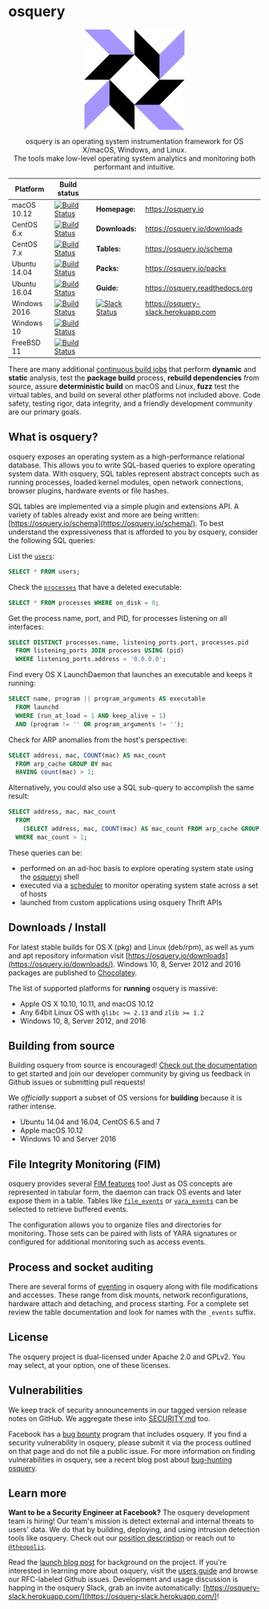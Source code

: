 # osquery

<p align="center">
<img align="center" src="https://github.com/facebook/osquery/raw/master/docs/img/logo-2x-dark.png" alt="osquery logo" width="200"/>

<p align="center">
osquery is an operating system instrumentation framework for OS X/macOS, Windows, and Linux. <br/>
The tools make low-level operating system analytics and monitoring both performant and intuitive.

| Platform | Build status  | | | |
|----------|---------------|---|---|---|
macOS 10.12    | [![Build Status](https://jenkins.osquery.io/job/osqueryMasterBuildOSX10.12/badge/icon)](https://jenkins.osquery.io/job/osqueryMasterBuildOSX10.12/) | | **Homepage:** | https://osquery.io
CentOS 6.x | [![Build Status](https://jenkins.osquery.io/job/osqueryMasterBuildCentOS6/badge/icon)](https://jenkins.osquery.io/job/osqueryMasterBuildCentOS6/) | | **Downloads:** | https://osquery.io/downloads
CentOS 7.x   | [![Build Status](https://jenkins.osquery.io/job/osqueryMasterBuildCentOS7/badge/icon)](https://jenkins.osquery.io/job/osqueryMasterBuildCentOS7/) | | **Tables:** | https://osquery.io/schema
Ubuntu 14.04   | [![Build Status](https://jenkins.osquery.io/job/osqueryMasterBuildUbuntu14/badge/icon)](https://jenkins.osquery.io/job/osqueryMasterBuildUbuntu14/) | | **Packs:** | https://osquery.io/packs
Ubuntu 16.04 | [![Build Status](https://jenkins.osquery.io/job/osqueryMasterBuildUbuntu16/badge/icon)](https://jenkins.osquery.io/job/osqueryMasterBuildUbuntu16/) | | **Guide:** | https://osquery.readthedocs.org
Windows 2016 | [![Build Status](https://jenkins.osquery.io/job/osqueryMasterBuildWindows2016/badge/icon)](https://jenkins.osquery.io/job/osqueryMasterBuildWindows16/) | | [![Slack Status](https://osquery-slack.herokuapp.com/badge.svg)](https://osquery-slack.herokuapp.com) | https://osquery-slack.herokuapp.com
Windows 10 | [![Build Status](https://jenkins.osquery.io/job/osqueryMasterBuildWindows10/badge/icon)](https://jenkins.osquery.io/job/osqueryMasterBuildWindows10/) | | |
FreeBSD 11 | [![Build Status](https://jenkins.osquery.io/job/osqueryMasterBuildFreeBSD11/badge/icon)](https://jenkins.osquery.io/job/osqueryMasterBuildFreeBSD11/) | | |

There are many additional [continuous build jobs](https://jenkins.osquery.io/) that perform **dynamic** and **static** analysis, test the **package build** process, **rebuild dependencies** from source, assure **deterministic build** on macOS and Linux, **fuzz** test the virtual tables, and build on several other platforms not included above. Code safety, testing rigor, data integrity, and a friendly development community are our primary goals.

## What is osquery?

osquery exposes an operating system as a high-performance relational database. This allows you to write SQL-based queries to explore operating system data. With osquery, SQL tables represent abstract concepts such as running processes, loaded kernel modules, open network connections, browser plugins, hardware events or file hashes.

SQL tables are implemented via a simple plugin and extensions API. A variety of tables already exist and more are being written: [https://osquery.io/schema](https://osquery.io/schema/). To best understand the expressiveness that is afforded to you by osquery, consider the following SQL queries:

List the [`users`](https://osquery.io/schema/#users):
```sql
SELECT * FROM users;
```

Check the [`processes`](https://osquery.io/schema/#processes) that have a deleted executable:
```sql
SELECT * FROM processes WHERE on_disk = 0;
```

Get the process name, port, and PID, for processes listening on all interfaces:
```sql
SELECT DISTINCT processes.name, listening_ports.port, processes.pid
  FROM listening_ports JOIN processes USING (pid)
  WHERE listening_ports.address = '0.0.0.0';
```

Find every OS X LaunchDaemon that launches an executable and keeps it running:
```sql
SELECT name, program || program_arguments AS executable
  FROM launchd
  WHERE (run_at_load = 1 AND keep_alive = 1)
  AND (program != '' OR program_arguments != '');
```

Check for ARP anomalies from the host's perspective:

```sql
SELECT address, mac, COUNT(mac) AS mac_count
  FROM arp_cache GROUP BY mac
  HAVING count(mac) > 1;
```

Alternatively, you could also use a SQL sub-query to accomplish the same result:

```sql
SELECT address, mac, mac_count
  FROM
    (SELECT address, mac, COUNT(mac) AS mac_count FROM arp_cache GROUP BY mac)
  WHERE mac_count > 1;
```

These queries can be:
* performed on an ad-hoc basis to explore operating system state using the [osqueryi](https://osquery.readthedocs.org/en/latest/introduction/using-osqueryi/) shell
* executed via a [scheduler](https://osquery.readthedocs.org/en/latest/introduction/using-osqueryd/) to monitor operating system state across a set of hosts
* launched from custom applications using osquery Thrift APIs

## Downloads / Install

For latest stable builds for OS X (pkg) and Linux (deb/rpm), as well as yum and apt repository information visit [https://osquery.io/downloads](https://osquery.io/downloads/). Windows 10, 8, Server 2012 and 2016 packages are published to [Chocolatey](https://chocolatey.org/packages/osquery).

The list of supported platforms for **running** osquery is massive:
- Apple OS X 10.10, 10.11, and macOS 10.12
- Any 64bit Linux OS with `glibc >= 2.13` and `zlib >= 1.2`
- Windows 10, 8, Server 2012, and 2016

## Building from source

Building osquery from source is encouraged! [Check out the documentation](https://osquery.readthedocs.org/en/latest/development/building/) to get started and join our developer community by giving us feedback in Github issues or submitting pull requests!

We *officially* support a subset of OS versions for **building** because it is rather intense.
- Ubuntu 14.04 and 16.04, CentOS 6.5 and 7
- Apple macOS 10.12
- Windows 10 and Server 2016

## File Integrity Monitoring (FIM)

osquery provides several [FIM features](http://osquery.readthedocs.org/en/stable/deployment/file-integrity-monitoring/) too! Just as OS concepts are represented in tabular form, the daemon can track OS events and later expose them in a table. Tables like [`file_events`](https://osquery.io/schema/#file_events) or [`yara_events`](https://osquery.io/schema/#yara_events) can be selected to retrieve buffered events.

The configuration allows you to organize files and directories for monitoring. Those sets can be paired with lists of YARA signatures or configured for additional monitoring such as access events.

## Process and socket auditing

There are several forms of [eventing](http://osquery.readthedocs.org/en/stable/development/pubsub-framework/) in osquery along with file modifications and accesses. These range from disk mounts, network reconfigurations, hardware attach and detaching, and process starting. For a complete set review the table documentation and look for names with the `_events` suffix.

## License

The osquery project is dual-licensed under Apache 2.0 and GPLv2. You may select, at your option, one of these licenses.

## Vulnerabilities

We keep track of security announcements in our tagged version release notes on GitHub. We aggregate these into [SECURITY.md](https://github.com/facebook/osquery/blob/master/SECURITY.md) too.

Facebook has a [bug bounty](https://www.facebook.com/whitehat/) program that includes osquery. If you find a security vulnerability in osquery, please submit it via the process outlined on that page and do not file a public issue. For more information on finding vulnerabilities in osquery, see a recent blog post about [bug-hunting osquery](https://www.facebook.com/notes/facebook-bug-bounty/bug-hunting-osquery/954850014529225).

## Learn more

**Want to be a Security Engineer at Facebook?** The osquery development team is hiring! Our team's mission is detect external and internal threats to users' data. We do that by building, deploying, and using intrusion detection tools like osquery. Check out our [position description](https://www.facebook.com/careers/jobs/a0I1200000JXmWQEA1/) or reach out to [`@theopolis`](https://github.com/theopolis).

Read the [launch blog post](https://code.facebook.com/posts/844436395567983/introducing-osquery/) for background on the project.
If you're interested in learning more about osquery, visit the [users guide](https://osquery.readthedocs.org/) and browse our RFC-labeled Github issues. Development and usage discussion is happing in the osquery Slack, grab an invite automatically: [https://osquery-slack.herokuapp.com/](https://osquery-slack.herokuapp.com/)!
